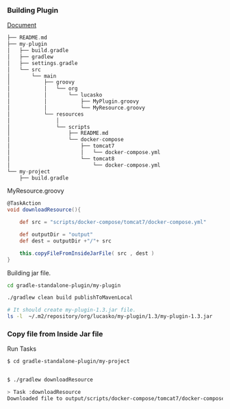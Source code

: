 ### Building Plugin

[Document](https://guides.gradle.org/writing-gradle-plugins/)


```groovy
├── README.md
├── my-plugin
│   ├── build.gradle
│   ├── gradlew
│   ├── settings.gradle
│   └── src
│       └── main
│           ├── groovy
│           │   └── org
│           │       └── lucasko
│           │           ├── MyPlugin.groovy
│           │           └── MyResource.groovy
│           └── resources
│               │  
│               └── scripts
│                   ├── README.md
│                   └── docker-compose
│                       ├── tomcat7
│                       │   └── docker-compose.yml
│                       └── tomcat8
│                           └── docker-compose.yml
└── my-project
    ├── build.gradle

```



MyResource.groovy

```groovy
@TaskAction
void downloadResource(){

    def src = "scripts/docker-compose/tomcat7/docker-compose.yml"

    def outputDir = "output"
    def dest = outputDir +"/"+ src

    this.copyFileFromInsideJarFile( src , dest )
}

```


Building jar file.

```sh
cd gradle-standalone-plugin/my-plugin

./gradlew clean build publishToMavenLocal

# It should create my-plugin-1.3.jar file.
ls -l  ~/.m2/repository/org/lucasko/my-plugin/1.3/my-plugin-1.3.jar 
```



### Copy file from Inside Jar file

Run Tasks

```sh
$ cd gradle-standalone-plugin/my-project 


$ ./gradlew downloadResource

> Task :downloadResource
Downloaded file to output/scripts/docker-compose/tomcat7/docker-compose.yml

```
